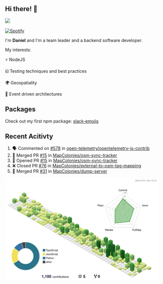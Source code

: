 ## Hi there! 👋

<p>
  <img src="https://github-readme-stats.vercel.app/api?username=syncush&theme=tokyonight">
</p>

[![Spotify](https://novatorem-rust.vercel.app/api/spotify)](https://open.spotify.com/user/syncush)

I'm **Daniel** and I'm a team leader and a backend software developer.

My interests:

⚡ NodeJS

☑️ Testing techniques and best practices

🌍 Geospatiality

🧠 Event driven architectures

## Packages
Check out my first npm package: [slack-emojis](https://www.npmjs.com/package/slack-emojis)

## Recent Acitivty
<!--START_SECTION:activity-->
1. 🗣 Commented on [#578](https://github.com/open-telemetry/opentelemetry-js-contrib/issues/578) in [open-telemetry/opentelemetry-js-contrib](https://github.com/open-telemetry/opentelemetry-js-contrib)
2. 🎉 Merged PR [#15](https://github.com/MapColonies/osm-sync-tracker/pull/15) in [MapColonies/osm-sync-tracker](https://github.com/MapColonies/osm-sync-tracker)
3. 💪 Opened PR [#15](https://github.com/MapColonies/osm-sync-tracker/pull/15) in [MapColonies/osm-sync-tracker](https://github.com/MapColonies/osm-sync-tracker)
4. ❌ Closed PR [#76](https://github.com/MapColonies/external-to-osm-tag-mapping/pull/76) in [MapColonies/external-to-osm-tag-mapping](https://github.com/MapColonies/external-to-osm-tag-mapping)
5. 🎉 Merged PR [#31](https://github.com/MapColonies/dump-server/pull/31) in [MapColonies/dump-server](https://github.com/MapColonies/dump-server)
<!--END_SECTION:activity-->

![contrib](./profile-3d-contrib/profile-green-animate.svg)
